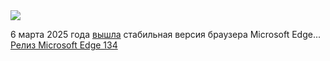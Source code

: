 <!--2025-03-08 07:39:41-->
<div class="yb">
  <div class="rss smaller1 habr"><img src="https://habrastorage.org/getpro/habr/upload_files/413/7b1/6c9/4137b16c9034d15a621000c385c0b7d6.jpg" /><p>6&nbsp;марта 2025&nbsp;года <a href="https://learn.microsoft.com/en-us/deployedge/microsoft-edge-relnote-stable-channel#version-1340312451-march-6-2025" rel="noopener noreferrer nofollow">вышла</a> стабильная версия браузера Microsoft Edge... <br><a class="light" href="https://habr.com/ru/news/889108/?utm_source=habrahabr&utm_medium=rss&utm_campaign=889108">Релиз Microsoft Edge 134</a></div>
</div>
